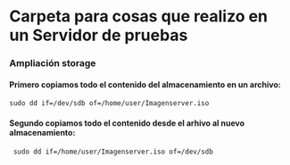 # Carpeta para cosas que realizo en un Servidor de pruebas

### Ampliación storage 
#### Primero copiamos todo el contenido del almacenamiento en un archivo:
``` sudo dd if=/dev/sdb of=/home/user/Imagenserver.iso ```


#### Segundo copiamos todo el contenido desde el arhivo al nuevo almacenamiento:
``` sudo dd if=/home/user/Imagenserver.iso of=/dev/sdb```